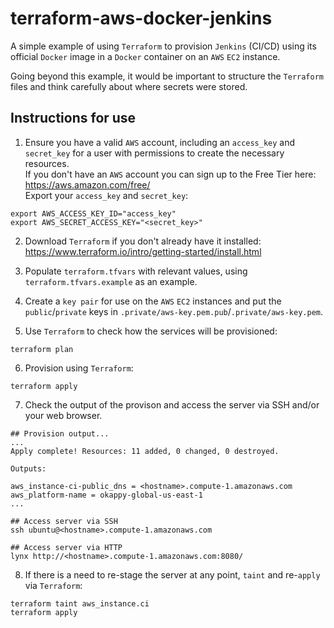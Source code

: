 # terraform-aws-docker-jenkins

A simple example of using `Terraform` to provision `Jenkins` (CI/CD) using its official `Docker` image in a `Docker` container on an `AWS` `EC2` instance.

Going beyond this example, it would be important to structure the `Terraform` files and think carefully about where secrets were stored.


## Instructions for use

1) Ensure you have a valid `AWS` account, including an `access_key` and `secret_key` for a user with permissions to create the necessary resources.  
If you don't have an `AWS` account you can sign up to the Free Tier here: https://aws.amazon.com/free/  
Export your `access_key` and `secret_key`:  
```
export AWS_ACCESS_KEY_ID="access_key"
export AWS_SECRET_ACCESS_KEY="<secret_key>"
```

2) Download `Terraform` if you don't already have it installed:  
https://www.terraform.io/intro/getting-started/install.html

3) Populate `terraform.tfvars` with relevant values, using `terraform.tfvars.example` as an example.

4) Create a `key pair` for use on the `AWS` `EC2` instances and put the `public`/`private` keys in `.private/aws-key.pem.pub`/`.private/aws-key.pem`.

5) Use `Terraform` to check how the services will be provisioned:  
```
terraform plan
```

6) Provision using `Terraform`:  
```
terraform apply
```

7) Check the output of the provison and access the server via SSH and/or your web browser.  
```
## Provision output...
...
Apply complete! Resources: 11 added, 0 changed, 0 destroyed.

Outputs:

aws_instance-ci-public_dns = <hostname>.compute-1.amazonaws.com
aws_platform-name = okappy-global-us-east-1
...
```

```
## Access server via SSH
ssh ubuntu@<hostname>.compute-1.amazonaws.com
```

```
## Access server via HTTP
lynx http://<hostname>.compute-1.amazonaws.com:8080/
```

8) If there is a need to re-stage the server at any point, `taint` and re-`apply` via `Terraform`:  
```
terraform taint aws_instance.ci
terraform apply
```
